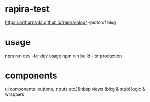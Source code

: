 # rapira-test
https://arthurnaida.github.io/rapira-blog/ -proto of blog
# usage
npm run dev -for dev usage
npm run build -for production
# components
ui components (buttons, inputs etc.)&nbsp
views (blog & stub)
logic & wrappers

```
